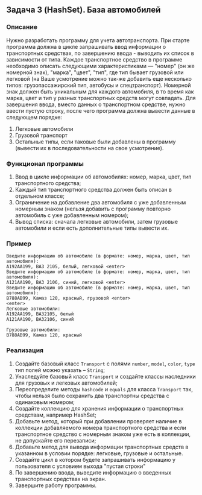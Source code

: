 ## Задача 3 (HashSet). База автомобилей

### Описание
Нужно разработать программу для учета автотранспорта.
При старте программа должна в цикле запрашивать ввод информации о транспортных средствах, по завершению ввода - выводить их список в зависимости от типа.
Каждое транспортное средство в программе необходимо описать следующими характеристиками — "номер" (он же номерной знак), "марка", "цвет", "тип", где тип бывает
грузовой или легковой (на Ваше усмотрение можно так-же добавить еще несколько типов: грузопассажирский тип, автобусы и спецтранспорт). 
Номерной знак должен быть уникальным для каждого автомобиля, в то время как марка, цвет и тип у разных транспортных средств могут совпадать.
Для завершения ввода, вместо данных о транспортном средстве, нужно ввести пустую строку, после чего программа должна вывести данные в следующем порядке: 
1. Легковые автомобили 
1. Грузовой транспорт
1. Остальные типы, если таковые были добавлены в программу (вывести их в последовательности на свое усмотрение).

### Функционал программы
1. Ввод в цикле информации об автомобилях: номер, марка, цвет, тип транспортного средства;
1. Каждый тип транспортного средства должен быть описан в отдельном классе;
1. Ограничение на добавление два автомобиля с уже добавленным номерным знаком (нельзя добавить с программу повторно автомобиль с уже добавленным номером);
1. Вывод списка: сначала легковые автомобили, затем грузовые автомобили и если есть дополнительные типы вывести их. 

### Пример
```
Введите информацию об автомобиле (в формате: номер, марка, цвет, тип автомобиля):
А192АА199, ВАЗ 2105, белый, легковой <enter>
Введите информацию об автомобиле (в формате: номер, марка, цвет, тип автомобиля):
А121АА190, ВАЗ 2106, синий, легковой <enter>
Введите информацию об автомобиле (в формате: номер, марка, цвет, тип автомобиля):
B788AB99, Камаз 120, красный, грузовой <enter>
<enter>
Легковые автомобили:
А192АА199, ВАЗ2105, белый
А121АА190, ВАЗ2106, синий

Грузовые автомобили:
B788AB99, Камаз 120, красный
```

### Реализация
1. Создайте базовый класс `Transport` с полями `number`, `model`, `color`, `type` тип полей можно указать – `String`;
1. Унаследуйте базовый класс `Transport` и создайте классы наследники для грузовых и легковых автомобилей;
1. Переопределите методы `hashcode` и `equals` для класса `Transport` так, чтобы нельзя было сохранить два транспортны средства с одинаковым номером;
1. Создайте коллекцию для хранения информации о транспортных средствам, например HashSet;
1. Добавьте метод, который при добавлении проверяет наличие в коллекции добавляемого номера транспортного средства и если транспортное средство с номерным знаком уже есть в коллекции, не допускайте его перезаписи;
1. Добавьте метод для вывода информации транспортных средств в указанном в условии порядке: легковые, грузовые и остальные.
1. Создайте цикл в котором будете запрашивать информацию у пользователя с условием выхода "пустая строки"
1. По завершению ввода, выведите информацию о введенных транспортных средствах на экран.
1. Завершите работу программы.
